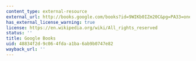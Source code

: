 ```yaml
---
content_type: external-resource
external_url: http://books.google.com/books?id=9WIKb0IZm20C&pg=PA33=onepage
has_external_license_warning: true
license: https://en.wikipedia.org/wiki/All_rights_reserved
status: ''
title: Google Books
uid: 48834f2d-9c06-4fda-a1ba-6ab9b0747e82
wayback_url: ''
---
```

